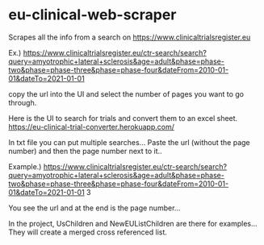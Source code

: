 # eu-clinical-web-scraper
Scrapes all the info from a search on https://www.clinicaltrialsregister.eu

Ex.) https://www.clinicaltrialsregister.eu/ctr-search/search?query=amyotrophic+lateral+sclerosis&age=adult&phase=phase-two&phase=phase-three&phase=phase-four&dateFrom=2010-01-01&dateTo=2021-01-01

copy the url into the UI and select the number of pages you want to go through.

Here is the UI to search for trials and convert them to an excel sheet.
https://eu-clinical-trial-converter.herokuapp.com/




In txt file you can put multiple searches... Paste the url (without the page number) and then the page number next to it..

Example.) https://www.clinicaltrialsregister.eu/ctr-search/search?query=amyotrophic+lateral+sclerosis&age=adult&phase=phase-two&phase=phase-three&phase=phase-four&dateFrom=2010-01-01&dateTo=2021-01-01 3

You see the url and at the end is the page number...


In the project, UsChildren and NewEUListChildren are there for examples... They will create a merged cross referenced list.
